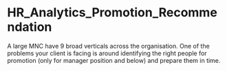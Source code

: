 # HR_Analytics_Promotion_Recommendation
A large MNC have 9 broad verticals across the organisation. One of the problems your client is facing is around identifying the right people for promotion (only for manager position and below) and prepare them in time.  
